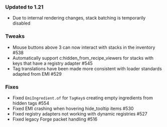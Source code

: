 ### Updated to 1.21
* Due to internal rendering changes, stack batching is temporarily disabled

### Tweaks
* Mouse buttons above 3 can now interact with stacks in the inventory #538
* Automatically support c:hidden_from_recipe_viewers for stacks with keys that have a registry adapter #545
* Tag translations have been made more consistent with loader standards adapted from EMI #529

### Fixes
* Fixed `EmiIngredient.of` for `TagKey`s creating empty ingredients from hidden tags #554
* Fixed EMI crashing when hovering hide_tooltip items #530
* Fixed registry adapters not working with dynamic registries #527
* Fixed legacy Forge packet handling #516
